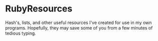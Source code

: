 # RubyResources
Hash's, lists, and other useful resources I've created for use in my own programs. Hopefully, they may save some of you from a few minutes of tedious typing. 
